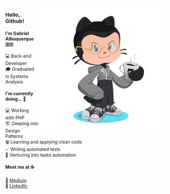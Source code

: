 <img src="octocat.png" align="right" width="400" height="400">

### Hello, Github!

#### I'm Gabriel Albuquerque :brazil:

:computer: Back-end Developer <br>
:mortar_board: Graduated in Systems Analysis <br>

#### I'm currently doing... :hammer:

:computer: Working with PHP <br>
:building_construction: Deeping into Design Patterns <br>
:wastebasket: Learning and applying clean code <br>
:white_check_mark: Writing automated tests <br>
:robot: Venturing into tasks automation

#### Meet me at :coffee:

:pencil: [Medium](https://g4br.medium.com/) <br>
:briefcase: [LinkedIn](https://www.linkedin.com/in/gabriel-albuquerque-9a68b21a4/) <br>
